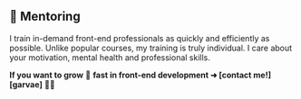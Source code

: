## 🚀 Mentoring

I train in-demand front-end professionals as quickly and efficiently as possible. Unlike popular courses, my training is truly individual. I care about your motivation, mental health and professional skills.

**If you want to grow** 🚀 **fast in front-end development ➜ [contact me!][garvae]**  🙋‍♂
